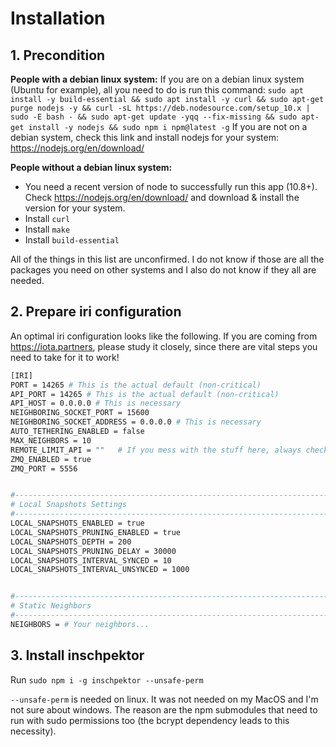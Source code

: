 # Installation

## 1. Precondition

**People with a debian linux system:**
If you are on a debian linux system (Ubuntu for example), all you need to do is run this command: `sudo apt install -y build-essential && sudo apt install -y curl && sudo apt-get purge nodejs -y && curl -sL https://deb.nodesource.com/setup_10.x | sudo -E bash - && sudo apt-get update -yqq --fix-missing && sudo apt-get install -y nodejs && sudo npm i npm@latest -g`
If you are not on a debian system, check this link and install nodejs for your system: https://nodejs.org/en/download/

**People without a debian linux system:**

- You need a recent version of node to successfully run this app (10.8+). Check https://nodejs.org/en/download/ and download & install the version for your system.
- Install `curl`
- Install `make`
- Install `build-essential`

All of the things in this list are unconfirmed. I do not know if those are all the packages you need on other systems and I also do not know if they all are needed.

## 2. Prepare iri configuration

An optimal iri configuration looks like the following. If you are coming from https://iota.partners, please study it closely, since there are vital steps you need to take for it to work!

```bash
[IRI]
PORT = 14265 # This is the actual default (non-critical)
API_PORT = 14265 # This is the actual default (non-critical)
API_HOST = 0.0.0.0 # This is necessary
NEIGHBORING_SOCKET_PORT = 15600
NEIGHBORING_SOCKET_ADDRESS = 0.0.0.0 # This is necessary
AUTO_TETHERING_ENABLED = false
MAX_NEIGHBORS = 10
REMOTE_LIMIT_API = ""   # If you mess with the stuff here, always check if the calls in inschpektor still work
ZMQ_ENABLED = true
ZMQ_PORT = 5556


#------------------------------------------------------------------------
# Local Snapshots Settings
#------------------------------------------------------------------------
LOCAL_SNAPSHOTS_ENABLED = true
LOCAL_SNAPSHOTS_PRUNING_ENABLED = true
LOCAL_SNAPSHOTS_DEPTH = 200
LOCAL_SNAPSHOTS_PRUNING_DELAY = 30000
LOCAL_SNAPSHOTS_INTERVAL_SYNCED = 10
LOCAL_SNAPSHOTS_INTERVAL_UNSYNCED = 1000


#------------------------------------------------------------------------
# Static Neighbors
#------------------------------------------------------------------------
NEIGHBORS = # Your neighbors...

```

## 3. Install inschpektor

Run `sudo npm i -g inschpektor --unsafe-perm`

`--unsafe-perm` is needed on linux. It was not needed on my MacOS and I'm not sure about windows. The reason are the npm submodules that need to run with sudo permissions too (the bcrypt dependency leads to this necessity).
